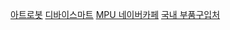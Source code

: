 
[아트로봇](http://www.artrobot.co.kr)
[디바이스마트](http://devicemart.co.kr/mart7/)
[MPU 네이버카페](http://cafe.naver.com/mpucafe/4821)
[국내 부품구입처](https://iae13.wordpress.com/%EA%B5%AD%EB%82%B4-%EB%B6%80%ED%92%88%EA%B5%AC%EC%9E%85%EC%B2%98/)